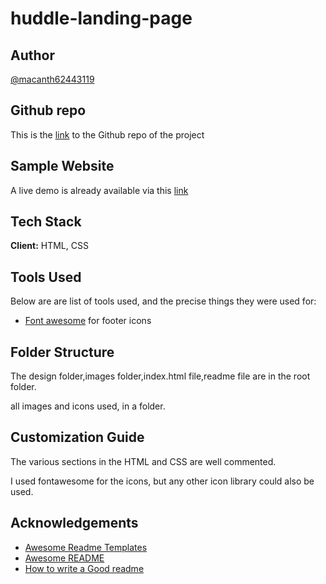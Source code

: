 # huddle-landing-page

## Author

[@macanth62443119](https://www.twitter.com/macanth62443119)

## Github repo

This is the [link](https://github.com/mac-anthony/huddle-landing-page) to the Github repo of the project

## Sample Website

A live demo is already available via this [link]()

## Tech Stack

**Client:** HTML, CSS

## Tools Used

Below are are list of tools used, and the precise things they were used for:

- [Font awesome](https://cdnjs.cloudflare.com/ajax/libs/font-awesome/6.1.1/css/all.min.css) for footer icons

## Folder Structure

The design folder,images folder,index.html file,readme file are in the root folder.

 all images and icons used, in a folder.

## Customization Guide

The various sections in the HTML and CSS are well commented.

I used fontawesome for the icons, but any other icon library could also be used.


## Acknowledgements

- [Awesome Readme Templates](https://awesomeopensource.com/project/elangosundar/awesome-README-templates)
- [Awesome README](https://github.com/matiassingers/awesome-readme)
- [How to write a Good readme](https://bulldogjob.com/news/449-how-to-write-a-good-readme-for-your-github-project)